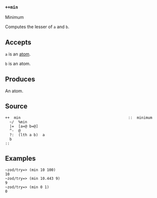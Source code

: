 ### `++min`

Minimum

Computes the lesser of `a` and `b`.

Accepts
-------

`a` is an [atom]().

`b` is an atom.

Produces
--------

An atom.

Source
------

    ++  min                                                 ::  minimum
      ~/  %min
      |=  [a=@ b=@]
      ^-  @
      ?:  (lth a b)  a
      b
    ::

Examples
--------

    ~zod/try=> (min 10 100)
    10
    ~zod/try=> (min 10.443 9)
    9
    ~zod/try=> (min 0 1)
    0


